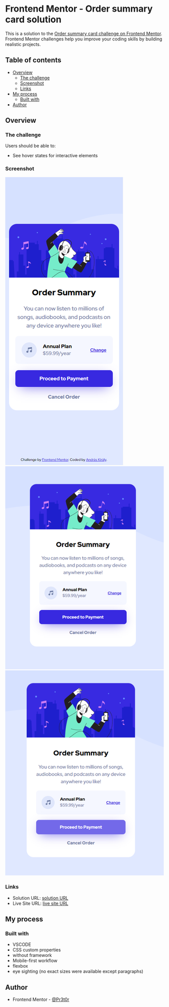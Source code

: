 # Frontend Mentor - Order summary card solution

This is a solution to the [Order summary card challenge on Frontend Mentor](https://www.frontendmentor.io/challenges/order-summary-component-QlPmajDUj). Frontend Mentor challenges help you improve your coding skills by building realistic projects. 

## Table of contents

- [Overview](#overview)
  - [The challenge](#the-challenge)
  - [Screenshot](#screenshot)
  - [Links](#links)
- [My process](#my-process)
  - [Built with](#built-with)
- [Author](#author)

## Overview

### The challenge

Users should be able to:

- See hover states for interactive elements

### Screenshot

![Mobile](./screenshots/mobile.png)
![Desktop](./screenshots/desktop.png)
![Desktop hover](./screenshots/desktop-hover.png)

### Links

- Solution URL: [solution URL](https://www.frontendmentor.io/solutions/flexbox-vanilla-css-pupZSfKUZn)
- Live Site URL: [live site URL](https://pr3t0r.github.io/order-summary-component-main/)

## My process

### Built with

- VSCODE
- CSS custom properties
- without framework
- Mobile-first workflow
- flexbox
- eye sighting (no exact sizes were available except paragraphs)

## Author

- Frontend Mentor - [@Pr3t0r](https://www.frontendmentor.io/profile/Pr3t0r)